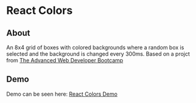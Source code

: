 # React Colors

## About

An 8x4 grid of boxes with colored backgrounds where a random box is selected and the background is changed every 300ms. Based on a projct from [The Advanced Web Developer Bootcamp](https://www.udemy.com/course/the-advanced-web-developer-bootcamp)

## Demo

Demo can be seen here: [React Colors Demo](https://daniel-schroeder-dev.github.io/react-colors/)

